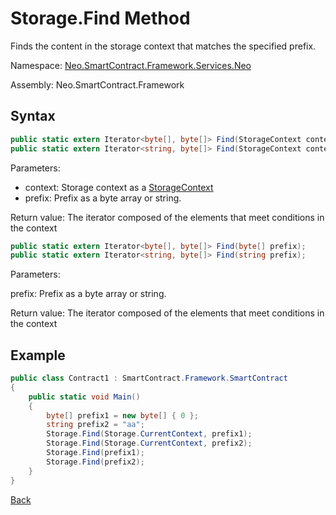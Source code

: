 # Storage.Find Method

Finds the content in the storage context that matches the specified prefix.

Namespace: [Neo.SmartContract.Framework.Services.Neo](../../neo.md)

Assembly: Neo.SmartContract.Framework

## Syntax

```c#
public static extern Iterator<byte[], byte[]> Find(StorageContext context, byte[] prefix);
public static extern Iterator<string, byte[]> Find(StorageContext context, string prefix);
```

Parameters:

- context: Storage context as a [StorageContext](../StorageContext.md)
- prefix: Prefix as a byte array or string.

Return value: The iterator composed of the elements  that meet conditions in the context

```c#
public static extern Iterator<byte[], byte[]> Find(byte[] prefix);
public static extern Iterator<string, byte[]> Find(string prefix);
```

Parameters:

prefix: Prefix as a byte array or string.

Return value: The iterator composed of the elements  that meet conditions in the context

## Example

```c#
public class Contract1 : SmartContract.Framework.SmartContract
{
    public static void Main()
    {
        byte[] prefix1 = new byte[] { 0 };
        string prefix2 = "aa";
        Storage.Find(Storage.CurrentContext, prefix1);
        Storage.Find(Storage.CurrentContext, prefix2);
        Storage.Find(prefix1);
        Storage.Find(prefix2);
    }
}
```

[Back](../Storage.md)

